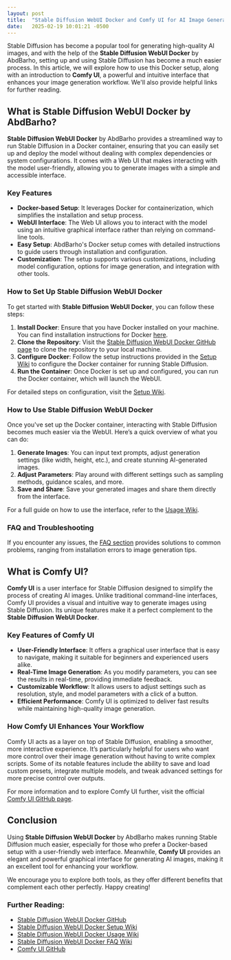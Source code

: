 ```yaml
---
layout: post
title:  "Stable Diffusion WebUI Docker and Comfy UI for AI Image Generation"
date:   2025-02-19 10:01:21 -0500
---
```

Stable Diffusion has become a popular tool for generating high-quality AI images, and with the help of the **Stable Diffusion WebUI Docker** by AbdBarho, setting up and using Stable Diffusion has become a much easier process. In this article, we will explore how to use this Docker setup, along with an introduction to **Comfy UI**, a powerful and intuitive interface that enhances your image generation workflow. We'll also provide helpful links for further reading.

## What is Stable Diffusion WebUI Docker by AbdBarho?

**Stable Diffusion WebUI Docker** by AbdBarho provides a streamlined way to run Stable Diffusion in a Docker container, ensuring that you can easily set up and deploy the model without dealing with complex dependencies or system configurations. It comes with a Web UI that makes interacting with the model user-friendly, allowing you to generate images with a simple and accessible interface.

### Key Features
- **Docker-based Setup**: It leverages Docker for containerization, which simplifies the installation and setup process.
- **WebUI Interface**: The Web UI allows you to interact with the model using an intuitive graphical interface rather than relying on command-line tools.
- **Easy Setup**: AbdBarho's Docker setup comes with detailed instructions to guide users through installation and configuration.
- **Customization**: The setup supports various customizations, including model configuration, options for image generation, and integration with other tools.

### How to Set Up Stable Diffusion WebUI Docker
To get started with **Stable Diffusion WebUI Docker**, you can follow these steps:

1. **Install Docker**: Ensure that you have Docker installed on your machine. You can find installation instructions for Docker [here](https://docs.docker.com/get-docker/).
2. **Clone the Repository**: Visit the [Stable Diffusion WebUI Docker GitHub page](https://github.com/AbdBarho/stable-diffusion-webui-docker) to clone the repository to your local machine.
3. **Configure Docker**: Follow the setup instructions provided in the [Setup Wiki](https://github.com/AbdBarho/stable-diffusion-webui-docker/wiki/Setup) to configure the Docker container for running Stable Diffusion.
4. **Run the Container**: Once Docker is set up and configured, you can run the Docker container, which will launch the WebUI.

For detailed steps on configuration, visit the [Setup Wiki](https://github.com/AbdBarho/stable-diffusion-webui-docker/wiki/Setup).

### How to Use Stable Diffusion WebUI Docker
Once you've set up the Docker container, interacting with Stable Diffusion becomes much easier via the WebUI. Here’s a quick overview of what you can do:

1. **Generate Images**: You can input text prompts, adjust generation settings (like width, height, etc.), and create stunning AI-generated images.
2. **Adjust Parameters**: Play around with different settings such as sampling methods, guidance scales, and more.
3. **Save and Share**: Save your generated images and share them directly from the interface.

For a full guide on how to use the interface, refer to the [Usage Wiki](https://github.com/AbdBarho/stable-diffusion-webui-docker/wiki/Usage).

### FAQ and Troubleshooting
If you encounter any issues, the [FAQ section](https://github.com/AbdBarho/stable-diffusion-webui-docker/wiki/FAQ) provides solutions to common problems, ranging from installation errors to image generation tips.

## What is Comfy UI?

**Comfy UI** is a user interface for Stable Diffusion designed to simplify the process of creating AI images. Unlike traditional command-line interfaces, Comfy UI provides a visual and intuitive way to generate images using Stable Diffusion. Its unique features make it a perfect complement to the **Stable Diffusion WebUI Docker**.

### Key Features of Comfy UI
- **User-Friendly Interface**: It offers a graphical user interface that is easy to navigate, making it suitable for beginners and experienced users alike.
- **Real-Time Image Generation**: As you modify parameters, you can see the results in real-time, providing immediate feedback.
- **Customizable Workflow**: It allows users to adjust settings such as resolution, style, and model parameters with a click of a button.
- **Efficient Performance**: Comfy UI is optimized to deliver fast results while maintaining high-quality image generation.

### How Comfy UI Enhances Your Workflow
Comfy UI acts as a layer on top of Stable Diffusion, enabling a smoother, more interactive experience. It’s particularly helpful for users who want more control over their image generation without having to write complex scripts. Some of its notable features include the ability to save and load custom presets, integrate multiple models, and tweak advanced settings for more precise control over outputs.

For more information and to explore Comfy UI further, visit the official [Comfy UI GitHub page](https://github.com/comfyanonymous/ComfyUI).

## Conclusion

Using **Stable Diffusion WebUI Docker** by AbdBarho makes running Stable Diffusion much easier, especially for those who prefer a Docker-based setup with a user-friendly web interface. Meanwhile, **Comfy UI** provides an elegant and powerful graphical interface for generating AI images, making it an excellent tool for enhancing your workflow.

We encourage you to explore both tools, as they offer different benefits that complement each other perfectly. Happy creating!

### Further Reading:
- [Stable Diffusion WebUI Docker GitHub](https://github.com/AbdBarho/stable-diffusion-webui-docker)
- [Stable Diffusion WebUI Docker Setup Wiki](https://github.com/AbdBarho/stable-diffusion-webui-docker/wiki/Setup)
- [Stable Diffusion WebUI Docker Usage Wiki](https://github.com/AbdBarho/stable-diffusion-webui-docker/wiki/Usage)
- [Stable Diffusion WebUI Docker FAQ Wiki](https://github.com/AbdBarho/stable-diffusion-webui-docker/wiki/FAQ)
- [Comfy UI GitHub](https://github.com/comfyanonymous/ComfyUI)

